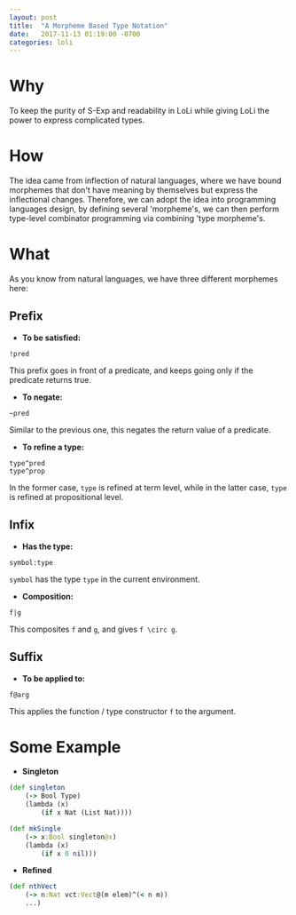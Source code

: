 ```yaml
---
layout: post
title:  "A Morpheme Based Type Notation"
date:   2017-11-13 01:19:00 -0700
categories: loli
---
```


# Why
To keep the purity of S-Exp and readability in LoLi while giving LoLi the power to express complicated types.

# How
The idea came from inflection of natural languages, where we have bound morphemes that don't have meaning by themselves but express the inflectional changes. Therefore, we can adopt the idea into programming languages design, by defining several 'morpheme's, we can then perform type-level combinator programming via combining 'type morpheme's.

# What
As you know from natural languages, we have three different morphemes here:
## Prefix
- **To be satisfied:**
```
!pred
```
This prefix goes in front of a predicate, and keeps going only if the predicate returns true.

- **To negate:**
```
~pred
```
Similar to the previous one, this negates the return value of a predicate.

- **To refine a type:**
```
type^pred
type^prop
```
In the former case, `type` is refined at term level, while in the latter case, `type` is refined at propositional level.

## Infix
- **Has the type:**
```
symbol:type
```
`symbol` has the type `type` in the current environment.

- **Composition:**
```
f|g
```
This composites `f` and `g`, and gives `f \circ g`.

## Suffix
- **To be applied to:**
```
f@arg
```
This applies the function / type constructor `f` to the argument.

# Some Example
- **Singleton**

```clojure
(def singleton
    (-> Bool Type)
    (lambda (x)
        (if x Nat (List Nat))))

(def mkSingle
    (-> x:Bool singleton@x)
    (lambda (x)
        (if x 0 nil)))
```

- **Refined**

```clojure
(def nthVect
    (-> n:Nat vct:Vect@(m elem)^(< n m))
    ...)
```

